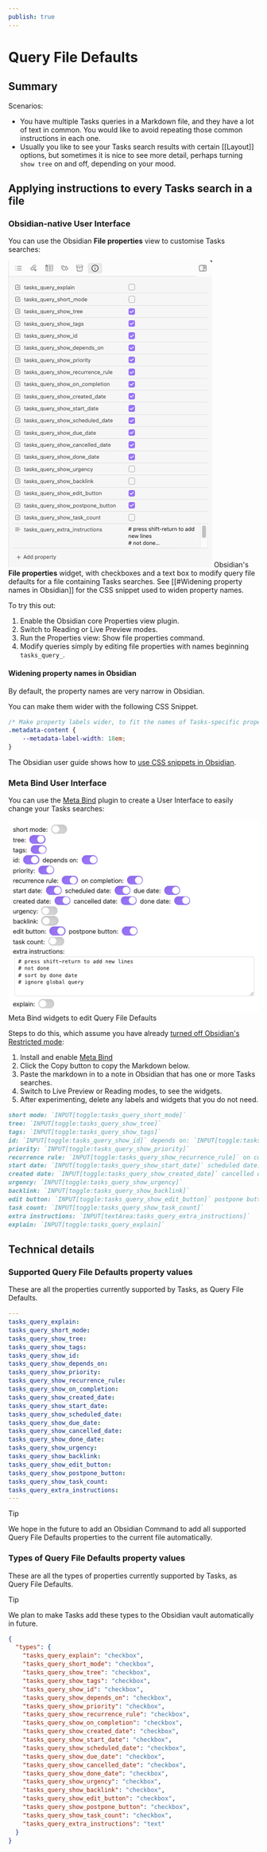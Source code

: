 ```yaml
---
publish: true
---
```


# Query File Defaults

## Summary

Scenarios:

- You have multiple Tasks queries in a Markdown file, and they have a lot of
  text in common. You would like to avoid repeating those common instructions in
  each one.
- Usually you like to see your Tasks search results with certain [[Layout]]
  options, but sometimes it is nice to see more detail, perhaps turning
  `show tree` on and off, depending on your mood.

## Applying instructions to every Tasks search in a file

### Obsidian-native User Interface

You can use the Obsidian **File properties** view to customise Tasks searches:

![Obsidian's 'File properties' widget, with checkboxes and a text box to modify query file defaults for a file containing Tasks searches.](../images/query-file-defaults-file-properties-controls.png)
<span class="caption">Obsidian's **File properties** widget, with checkboxes and a text box to modify query file defaults for a file containing Tasks searches. See [[#Widening property names in Obsidian]] for the CSS snippet used to widen property names.</span>

To try this out:

1. Enable the Obsidian core Properties view plugin.
2. Switch to Reading or Live Preview modes.
3. Run the Properties view: Show file properties command.
4. Modify queries simply by editing file properties with names beginning `tasks_query_`.

#### Widening property names in Obsidian

By default, the property names are very narrow in Obsidian.

You can make them wider with the following CSS Snippet.

<!-- snippet: resources/sample_vaults/Tasks-Demo/.obsidian/snippets/widen-property-labels.css -->
```css
/* Make property labels wider, to fit the names of Tasks-specific properties */
.metadata-content {
    --metadata-label-width: 18em;
}
```
<!-- endSnippet -->

The Obsidian user guide shows how to [use CSS snippets in Obsidian](https://help.obsidian.md/How+to/Add+custom+styles#Use+Themes+and+or+CSS+snippets).

### Meta Bind User Interface

You can use the [Meta Bind](https://obsidian.md/plugins?search=Meta%20Bind) plugin to create a User Interface to easily change your Tasks searches:

![Meta Bind widgets to edit Query File Defaults](../images/query-file-defaults-meta-bind-controls.png)
<span class="caption">Meta Bind widgets to edit Query File Defaults</span>

Steps to do this, which assume you have already [turned off Obsidian's Restricted mode](https://help.obsidian.md/Extending+Obsidian/Plugin+security):

1. Install and enable [Meta Bind](https://obsidian.md/plugins?search=Meta%20Bind)
2. Click the Copy button to copy the Markdown below.
3. Paste the markdown in to a note in Obsidian that has one or more Tasks searches.
4. Switch to Live Preview or Reading modes, to see the widgets.
5. After experimenting, delete any labels and widgets that you do not need.

<!-- snippet: DocsSamplesForDefaults.test.DocsSamplesForDefaults_meta-bind-widgets-snippet.approved.md -->
```md
short mode: `INPUT[toggle:tasks_query_short_mode]`
tree: `INPUT[toggle:tasks_query_show_tree]`
tags: `INPUT[toggle:tasks_query_show_tags]`
id: `INPUT[toggle:tasks_query_show_id]` depends on: `INPUT[toggle:tasks_query_show_depends_on]`
priority: `INPUT[toggle:tasks_query_show_priority]`
recurrence rule: `INPUT[toggle:tasks_query_show_recurrence_rule]` on completion: `INPUT[toggle:tasks_query_show_on_completion]`
start date: `INPUT[toggle:tasks_query_show_start_date]` scheduled date: `INPUT[toggle:tasks_query_show_scheduled_date]` due date: `INPUT[toggle:tasks_query_show_due_date]`
created date: `INPUT[toggle:tasks_query_show_created_date]` cancelled date: `INPUT[toggle:tasks_query_show_cancelled_date]` done date: `INPUT[toggle:tasks_query_show_done_date]`
urgency: `INPUT[toggle:tasks_query_show_urgency]`
backlink: `INPUT[toggle:tasks_query_show_backlink]`
edit button: `INPUT[toggle:tasks_query_show_edit_button]` postpone button: `INPUT[toggle:tasks_query_show_postpone_button]`
task count: `INPUT[toggle:tasks_query_show_task_count]`
extra instructions: `INPUT[textArea:tasks_query_extra_instructions]`
explain: `INPUT[toggle:tasks_query_explain]`
```
<!-- endSnippet -->

## Technical details

### Supported Query File Defaults property values

These are all the properties currently supported by Tasks, as Query File Defaults.

<!-- snippet: DocsSamplesForDefaults.test.DocsSamplesForDefaults_supported-properties-empty.approved.yaml -->
```yaml
---
tasks_query_explain:
tasks_query_short_mode:
tasks_query_show_tree:
tasks_query_show_tags:
tasks_query_show_id:
tasks_query_show_depends_on:
tasks_query_show_priority:
tasks_query_show_recurrence_rule:
tasks_query_show_on_completion:
tasks_query_show_created_date:
tasks_query_show_start_date:
tasks_query_show_scheduled_date:
tasks_query_show_due_date:
tasks_query_show_cancelled_date:
tasks_query_show_done_date:
tasks_query_show_urgency:
tasks_query_show_backlink:
tasks_query_show_edit_button:
tasks_query_show_postpone_button:
tasks_query_show_task_count:
tasks_query_extra_instructions:
---
```
<!-- endSnippet -->

> [!tip]
> We hope in the future to add an Obsidian Command to add all supported Query
> File Defaults properties to the current file automatically.

### Types of Query File Defaults property values

These are all the types of properties currently supported by Tasks, as Query
File Defaults.

> [!tip]
> We plan to make Tasks add these types to the Obsidian vault automatically in
> future.

```json
{
  "types": {
    "tasks_query_explain": "checkbox",
    "tasks_query_short_mode": "checkbox",
    "tasks_query_show_tree": "checkbox",
    "tasks_query_show_tags": "checkbox",
    "tasks_query_show_id": "checkbox",
    "tasks_query_show_depends_on": "checkbox",
    "tasks_query_show_priority": "checkbox",
    "tasks_query_show_recurrence_rule": "checkbox",
    "tasks_query_show_on_completion": "checkbox",
    "tasks_query_show_created_date": "checkbox",
    "tasks_query_show_start_date": "checkbox",
    "tasks_query_show_scheduled_date": "checkbox",
    "tasks_query_show_due_date": "checkbox",
    "tasks_query_show_cancelled_date": "checkbox",
    "tasks_query_show_done_date": "checkbox",
    "tasks_query_show_urgency": "checkbox",
    "tasks_query_show_backlink": "checkbox",
    "tasks_query_show_edit_button": "checkbox",
    "tasks_query_show_postpone_button": "checkbox",
    "tasks_query_show_task_count": "checkbox",
    "tasks_query_extra_instructions": "text"
  }
}
```
